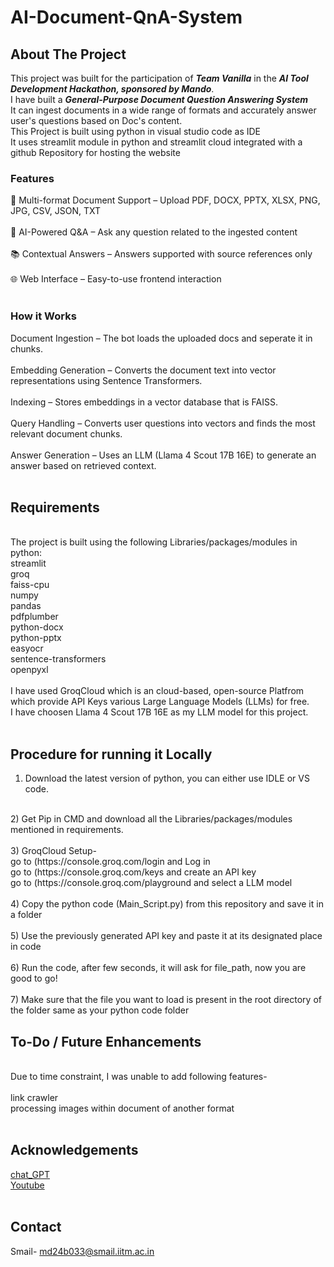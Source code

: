 # AI-Document-QnA-System

## About The Project

This project was built for the participation of ***Team Vanilla*** in the ***AI Tool Development Hackathon, sponsored by Mando***.<br>
I have built a ***General-Purpose Document Question Answering System***<br>
It can ingest documents in a wide range of formats and accurately answer user's questions based on Doc's content.<br>
This Project is built using python in visual studio code as IDE<br>
It uses streamlit module in python and streamlit cloud integrated with a github Repository for hosting the website<br>

### Features

📄 Multi-format Document Support – Upload PDF, DOCX, PPTX, XLSX, PNG, JPG, CSV, JSON, TXT <br>
<br>
🤖 AI-Powered Q&A – Ask any question related to the ingested content <br>
<br>
📚 Contextual Answers – Answers supported with source references only <br>
<br>
🌐 Web Interface – Easy-to-use frontend interaction <br>
<br>

### How it Works

Document Ingestion – The bot loads the uploaded docs and seperate it in chunks.<br>
<br>
Embedding Generation – Converts the document text into vector representations using Sentence Transformers.<br>
<br>
Indexing – Stores embeddings in a vector database that is FAISS.<br>
<br>
Query Handling – Converts user questions into vectors and finds the most relevant document chunks.<br>
<br>
Answer Generation – Uses an LLM (Llama 4 Scout 17B 16E) to generate an answer based on retrieved context.<br>
<br>

## Requirements
<br>
The project is built using the following Libraries/packages/modules in python:
<br>
streamlit<br>
groq<br>
faiss-cpu<br>
numpy<br>
pandas<br>
pdfplumber<br>
python-docx<br>
python-pptx<br>
easyocr<br>
sentence-transformers<br>
openpyxl<br>
<br>
I have used GroqCloud which is an cloud-based, open-source Platfrom which provide API Keys various Large Language Models (LLMs) for free.<br>
I have choosen Llama 4 Scout 17B 16E as my LLM model for this project.<br>
<br>

## Procedure for running it Locally
1) Download the latest version of python, you can either use IDLE or VS code.<br>
<br>
2) Get Pip in CMD and download all the Libraries/packages/modules mentioned in requirements.<br>
<br>
3) GroqCloud Setup-<br>
   go to (https://console.groq.com/login and Log in<br>
   go to (https://console.groq.com/keys and create an API key<br>
   go to (https://console.groq.com/playground and select a LLM model<br>
<br>
4) Copy the python code (Main_Script.py) from this repository and save it in a folder<br>
<br>
5) Use the previously generated API key and paste it at its designated place in code<br>
<br>
6) Run the code, after few seconds, it will ask for file_path, now you are good to go!<br>
<br>
7) Make sure that the file you want to load is present in the root directory of the folder same as your python code folder<br>

   
## To-Do / Future Enhancements
<br>
Due to time constraint, I was unable to add following features-<br>
<br>
link crawler<br>
processing images within document of another format<br>
<br>

## Acknowledgements 
[chat_GPT](https://chatgpt.com/)<br>
[Youtube](https://www.youtube.com/)<br>
<br>
## Contact
Smail- md24b033@smail.iitm.ac.in

